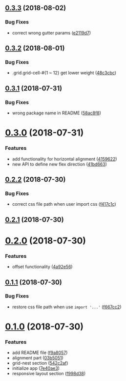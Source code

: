 <a name="0.3.3"></a>
## [0.3.3](https://github.com/lbwa/grid-style/compare/v0.3.2...v0.3.3) (2018-08-02)


### Bug Fixes

* correct wrong gutter params ([e2119d7](https://github.com/lbwa/grid-style/commit/e2119d7))



<a name="0.3.2"></a>
## [0.3.2](https://github.com/lbwa/grid-style/compare/v0.3.1...v0.3.2) (2018-08-01)


### Bug Fixes

* .grid.grid-cell-#{1 ~ 12} get lower weight ([48c3cbc](https://github.com/lbwa/grid-style/commit/48c3cbc))



<a name="0.3.1"></a>
## [0.3.1](https://github.com/lbwa/grid-style/compare/v0.3.0...v0.3.1) (2018-07-31)


### Bug Fixes

* wrong package name in README ([58ac8f8](https://github.com/lbwa/grid-style/commit/58ac8f8))



<a name="0.3.0"></a>
# [0.3.0](https://github.com/lbwa/grid-style/compare/v0.2.2...v0.3.0) (2018-07-31)


### Features

* add functionality for horizontal alignment ([4159622](https://github.com/lbwa/grid-style/commit/4159622))
* new API to define new flex direction ([41bd663](https://github.com/lbwa/grid-style/commit/41bd663))



<a name="0.2.2"></a>
## [0.2.2](https://github.com/lbwa/grid-style/compare/v0.2.1...v0.2.2) (2018-07-30)


### Bug Fixes

* correct css file path when user import css ([f417c1c](https://github.com/lbwa/grid-style/commit/f417c1c))



<a name="0.2.1"></a>
## [0.2.1](https://github.com/lbwa/grid-style/compare/v0.2.0...v0.2.1) (2018-07-30)



<a name="0.2.0"></a>
# [0.2.0](https://github.com/lbwa/grid-style/compare/v0.1.1...v0.2.0) (2018-07-30)


### Features

* offset functionality ([4a92e56](https://github.com/lbwa/grid-style/commit/4a92e56))



<a name="0.1.1"></a>
## [0.1.1](https://github.com/lbwa/grid-style/compare/v0.1.0...v0.1.1) (2018-07-30)


### Bug Fixes

* restore css file path when use `import '...'` ([f667cc2](https://github.com/lbwa/grid-style/commit/f667cc2))



<a name="0.1.0"></a>
# [0.1.0](https://github.com/lbwa/grid-style/compare/7e40ae3...v0.1.0) (2018-07-30)


### Features

* add README file ([f9a8057](https://github.com/lbwa/grid-style/commit/f9a8057))
* alignment part ([03b5051](https://github.com/lbwa/grid-style/commit/03b5051))
* grid-nest section ([542c2af](https://github.com/lbwa/grid-style/commit/542c2af))
* initialize app ([7e40ae3](https://github.com/lbwa/grid-style/commit/7e40ae3))
* responsive layout section ([f998d38](https://github.com/lbwa/grid-style/commit/f998d38))



